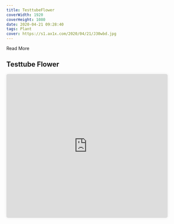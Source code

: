 ```yaml
---
title: TesttubeFlower
coverWidth: 1920
coverHeight: 1080
date: 2020-04-21 09:28:40
tags: Plant
cover: https://s1.ax1x.com/2020/04/21/J30wbd.jpg
---
```


Read More
<!-- more -->

## Testtube Flower

<iframe style="width:100%;height:450px;box-shadow:0px 0px 10px #eee;border-radius:5px" src="https://www.ddd.online/jq/webEdit/project/embedProject/zW4dSoqV-sOqXUoqu-iR4FKlpd-5TDZsVoz" frameborder="0" allowvr allowfullscreen mozallowfullscreen="true" webkitallowfullscreen="true" onmousewheel="">
</iframe>
